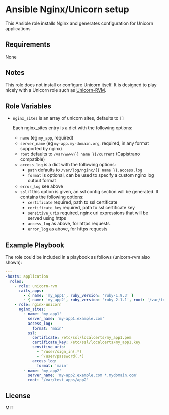 Ansible Nginx/Unicorn setup
===========================

This Ansible role installs Nginx and generates configuration for Unicorn
applications

Requirements
------------

None

Notes
-----

This role does not install or configure Unicorn itself. It is designed
to play nicely with a Unicorn role such as
[Unicorn-RVM](https://github.com/agios/ansible-unicorn-rvm).

Role Variables
--------------

-   `nginx_sites` is an array of unicorn sites, defaults to `[]`

    Each nginx_sites entry is a dict with the following options:

    -   `name` (eg `my_app`, required)
    -   `server_name` (eg `my-app.my-domain.org`, required, in any
        format supported by nginx)
    -   `root` defaults to `/var/www/{{ name }}/current` (Capistrano
        compatible)
    -   `access_log` is a dict with the following options:
        -   `path` defaults to `/var/log/nginx/{{ name }}.access.log`
        -   `format` is optional, can be used to specify a custom nginx
            log output format
    -   `error_log` see above
    -   `ssl` if this option is given, an ssl config section will be
        generated. It contains the following options:
        -   `certificate` required, path to ssl certificate
        -   `certificate_key` required, path to ssl certificate key
        -   `sensitive_uris` required, nginx uri expressions that will
            be served using https
        -   `access_log` as above, for https requests
        -   `error_log` as above, for https requests




Example Playbook
----------------

The role could be included in a playbook as follows (unicorn-rvm also
shown):

```yaml
---
-hosts: application
  roles:
    - role: unicorn-rvm
      rails_apps:
        - { name: 'my_app1', ruby_version: 'ruby-1.9.3' }
        - { name: 'my_app2', ruby_version: 'ruby-2.1.1', root: '/var/test_apps/app2', env: staging }
    - role: nginx-unicorn
      nginx_sites:
        - name: 'my_app1'
          server_name: 'my-app1.example.com'
          access_log:
            format: 'main'
          ssl:
            certificate: /etc/ssl/localcerts/my_app1.pem
            certificate_key: /etc/ssl/localcerts/my_app1.key
            sensitive_uris:
              - ^/user/sign_in(.*)
              - ^/user/password(.*)
            access_log:
              format: 'main'
        - name: 'my_app2'
          server_name: 'my-app2.example.com *.mydomain.com'
          root: '/var/test_apps/app2'
```

License
-------

MIT

